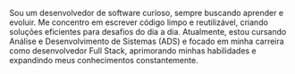 Sou um desenvolvedor de software curioso, sempre buscando aprender e evoluir. Me concentro em escrever código limpo e reutilizável, criando soluções eficientes para desafios do dia a dia. Atualmente, estou cursando Análise e Desenvolvimento de Sistemas (ADS)
e focado em minha carreira como desenvolvedor Full Stack, aprimorando minhas habilidades e expandindo meus conhecimentos constantemente.
